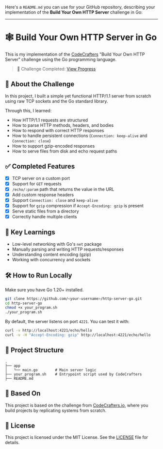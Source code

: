 Here's a `README.md` you can use for your GitHub repository, describing your implementation of the **Build Your Own HTTP Server** challenge in Go:

---

# 🕸️ Build Your Own HTTP Server in Go

This is my implementation of the [CodeCrafters](https://codecrafters.io) "Build Your Own HTTP Server" challenge using the Go programming language.

> 🚀 Challenge Completed: [View Progress](https://app.codecrafters.io/users/codecrafters-bot?r=2qF)

## 📖 About the Challenge

In this project, I built a simple yet functional HTTP/1.1 server from scratch using raw TCP sockets and the Go standard library.

Through this, I learned:

- How HTTP/1.1 requests are structured
- How to parse HTTP methods, headers, and bodies
- How to respond with correct HTTP responses
- How to handle persistent connections (`Connection: keep-alive` and `Connection: close`)
- How to support gzip-encoded responses
- How to serve files from disk and echo request paths

## ✅ Completed Features

- [x] TCP server on a custom port
- [x] Support for `GET` requests
- [x] `/echo/:param` path that returns the value in the URL
- [x] Add custom response headers
- [x] Support `Connection: close` and `keep-alive`
- [x] Support for `gzip` compression if `Accept-Encoding: gzip` is present
- [x] Serve static files from a directory
- [x] Correctly handle multiple clients

## 🧠 Key Learnings

- Low-level networking with Go's `net` package
- Manually parsing and writing HTTP requests/responses
- Understanding content encoding (gzip)
- Working with concurrency and sockets

## 🛠️ How to Run Locally

Make sure you have Go 1.20+ installed.

```bash
git clone https://github.com/<your-username>/http-server-go.git
cd http-server-go
chmod +x your_program.sh
./your_program.sh
```

By default, the server listens on port `4221`. You can test it with:

```bash
curl -v http://localhost:4221/echo/hello
curl -v -H "Accept-Encoding: gzip" http://localhost:4221/echo/hello
```

## 📂 Project Structure

```
.
├── app
│   └── main.go        # Main server logic
├── your_program.sh    # Entrypoint script used by CodeCrafters
├── README.md
```

## 🧩 Based On

This project is based on the challenge from [CodeCrafters.io](https://codecrafters.io/courses/http-server/overview), where you build projects by replicating systems from scratch.

## 📜 License

This project is licensed under the MIT License. See the [LICENSE](./LICENSE) file for details.
